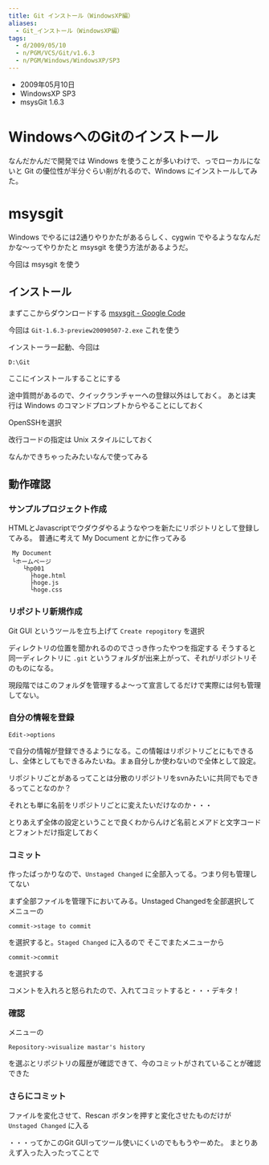 ```yaml
---
title: Git インストール（WindowsXP編）
aliases:
  - Git_インストール（WindowsXP編）
tags:
  - d/2009/05/10
  - n/PGM/VCS/Git/v1.6.3
  - n/PGM/Windows/WindowsXP/SP3
---
```


- 2009年05月10日
- WindowsXP SP3
- msysGit 1.6.3

WindowsへのGitのインストール
================================================================================
なんだかんだで開発では Windows を使うことが多いわけで、っでローカルにないと Git の優位性が半分ぐらい削がれるので、Windows にインストールしてみた。


msysgit
================================================================================
Windows でやるには2通りやりかたがあるらしく、cygwin でやるようななんだかな〜ってやりかたと msysgit を使う方法があるようだ。

今回は msysgit を使う


インストール
--------------------------------------------------------------------------------
まずここからダウンロードする [msysgit - Google Code](http://code.google.com/p/msysgit/)

今回は `Git-1.6.3-preview20090507-2.exe` これを使う

インストーラー起動、今回は

```
D:\Git
```

ここにインストールすることにする

途中質問があるので、クイックランチャーへの登録以外はしておく。
あとは実行は Windows のコマンドプロンプトからやることにしておく

OpenSSHを選択

改行コードの指定は Unix スタイルにしておく


なんかできちゃったみたいなんで使ってみる

動作確認
--------------------------------------------------------------------------------
### サンプルプロジェクト作成
HTMLとJavascriptでウダウダやるようなやつを新たにリポジトリとして登録してみる。
普通に考えて My Document とかに作ってみる

```
 My Document
 └ホームページ
    └hp001
      ├hoge.html
      ├hoge.js
      └hoge.css
```


### リポジトリ新規作成
Git GUI というツールを立ち上げて `Create repogitory` を選択

ディレクトリの位置を聞かれるののでさっき作ったやつを指定する
そうすると同一ディレクトリに `.git` というフォルダが出来上がって、それがリポジトリそのものになる。

現段階ではこのフォルダを管理するよ〜って宣言してるだけで実際には何も管理してない。


### 自分の情報を登録

```
Edit->options
```

で自分の情報が登録できるようになる。この情報はリポジトリごとにもできるし、全体としてもできるみたいね。まぁ自分しか使わないので全体として設定。

リポジトリごとがあるってことは分散のリポジトリをsvnみたいに共同でもできるってことなのか？

それとも単に名前をリポジトリごとに変えたいだけなのか・・・

とりあえず全体の設定ということで良くわからんけど名前とメアドと文字コードとフォントだけ指定しておく

### コミット
作ったばっかりなので、`Unstaged Changed` に全部入ってる。つまり何も管理してない

まず全部ファイルを管理下においてみる。Unstaged Changedを全部選択してメニューの

```
commit->stage to commit
```

を選択すると。`Staged Changed` に入るので
そこでまたメニューから

```
commit->commit
```

を選択する

コメントを入れろと怒られたので、入れてコミットすると・・・デキタ！


### 確認
メニューの

```
Repository->visualize mastar's history
```

を選ぶとリポジトリの履歴が確認できて、今のコミットがされていることが確認できた

### さらにコミット
ファイルを変化させて、Rescan ボタンを押すと変化させたものだけが `Unstaged Changed` に入る

・・・ってかこのGit GUIってツール使いにくいのでももうやーめた。
まとりあえず入った入ったってことで




